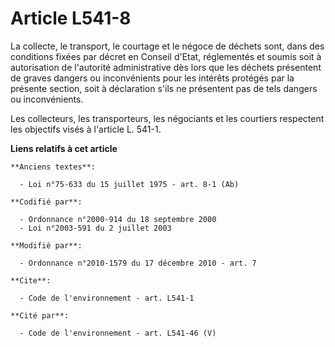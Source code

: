 # Article L541-8

La collecte, le transport, le courtage et le négoce de déchets sont, dans des conditions fixées par décret en Conseil d'Etat,
réglementés et soumis soit à autorisation de l'autorité administrative dès lors que les déchets présentent de graves dangers
ou inconvénients pour les intérêts protégés par la présente section, soit à déclaration s'ils ne présentent pas de tels
dangers ou inconvénients. 

Les collecteurs, les transporteurs, les négociants et les courtiers respectent les objectifs visés à l'article L. 541-1.

**Liens relatifs à cet article**

	**Anciens textes**:

	  - Loi n°75-633 du 15 juillet 1975 - art. 8-1 (Ab)

	**Codifié par**:

	  - Ordonnance n°2000-914 du 18 septembre 2000
	  - Loi n°2003-591 du 2 juillet 2003

	**Modifié par**:

	  - Ordonnance n°2010-1579 du 17 décembre 2010 - art. 7

	**Cite**:

	  - Code de l'environnement - art. L541-1

	**Cité par**:

	  - Code de l'environnement - art. L541-46 (V)
